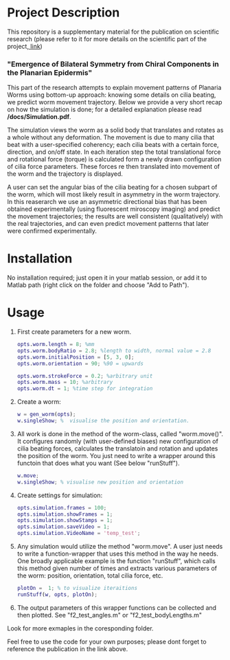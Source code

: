 # Project Description
This repository is a supplementary material for the publication on scientific research (please refer to it for more details on the scientific part of the project[, link](https://papers.ssrn.com/sol3/papers.cfm?abstract_id=3275291))
### "Emergence of Bilateral Symmetry from Chiral Components in the Planarian Epidermis" 

This part of the research attempts to explain movement patterns of Planaria Worms using bottom-up approach: knowing some details on cilia beating, we predict worm movement trajectory. Below we provide a very short recap on how the simulation is done; for a detailed explanation please read __/docs/Simulation.pdf__.  

The simulation views the worm as a solid body that translates and rotates as a whole without any deformation. The movement is due to many cilia that beat with a user-specified coherency; each cilia beats with a certain force, direction, and on/off state. In each iteration step the total translational force and rotational force (torque) is calculated form a newly drawn configuration of cilia force parameters.
These forces re then translated into movement of the worm and the trajectory is displayed.

A user can set the angular bias of the cilia  beating  for a chosen subpart of the worm, which will most likely result in asymmetry in the worm trajectory. In this reaserarch we use an asymmetric directional bias that has been obtained experimentally (using fluorescent miroscopy imaging) and predict the movement trajectories;  the results are well consistent (qualitatively) with the real trajectories, and can even predict movement patterns that later were confirmed experimentally.

# Installation
No installation required; just open it in your matlab session, or add it to Matlab path (right click on the folder and choose "Add to Path").

# Usage
1. First create parameters for a new worm.
    ``` Matlab 
    opts.worm.length = 8; %mm
    opts.worm.bodyRatio = 2.8; %length to width, normal value = 2.8
    opts.worm.initialPosition = [5, 3, 0];
    opts.worm.orientation = 90; %90 = upwards

    opts.worm.strokeForce = 0.2; %arbitrary unit
    opts.worm.mass = 10; %arbitrary
    opts.worm.dt = 1; %time step for integration
    ```
    
2. Create a worm:

    ``` Matlab 
    w = gen_worm(opts);
    w.singleShow; %  visualise the position and orientation.
    ```
3.  All work is done in the method of the worm-class, called "worm.move()". It configures randomly (with user-defined biases) new configuration of cilia beating forces, calculates the translatoin and rotation and updates the position of the worm.  You just need to write a wrapper around this functoin that does what you want (See below "runStuff").
    ``` Matlab 
    w.move;
    w.singleShow; % visualise new position and orientation

    ```

4. Create settings for simulation:
    ``` Matlab 
    opts.simulation.frames = 100;
    opts.simulation.showFrames = 1;
    opts.simulation.showStamps = 1;
    opts.simulation.saveVideo = 1;
    opts.simulation.VideoName = 'temp_test';
    ```

5. Any simulation would utilize the method "worm.move". A user just needs to write a function-wrapper that uses this method in the way he needs. One broadly applicable example is the function "runStuff", which calls this method given number of times and extracts various parameters of the worm: position, orientation, total cilia force, etc.
    ``` Matlab 
    plotOn =  1; % to visualize iteraitions
    runStuff(w, opts, plotOn);
    ````
4. The output parameters of this wrapper functions can be collected and then plotted. See "f2_test_angles.m" or "f2_test_bodyLengths.m"

Look for more exmaples in the coresponding folder.

Feel free to use the code for your own purposes; please dont forget to reference the publication in the link above.

